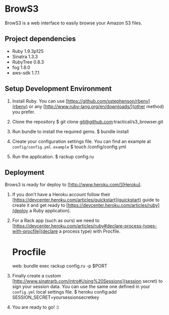 # BrowS3
BrowS3 is a web interface to easily browse your Amazon S3 files.

## Project dependencies
- Ruby 1.9.3p125
- Sinatra 1.3.3
- RubyTree 0.8.3
- fog 1.8.0
- aws-sdk 1.7.1

## Setup Development Environment
1. Install Ruby. You can use [https://github.com/sstephenson/rbenv](rbenv) or
any [http://www.ruby-lang.org/en/downloads/](other method) you prefer.

2. Clone the repository
    $ git clone git@github.com:tractical/s3_browser.git

3. Run bundle to install the required gems.
    $ bundle install

4. Create your configuration settings file. You can find an example at
`config/config.yml.example`
    $ touch /config/config.yml

5. Run the application.
    $ rackup config.ru

## Deployment
Brows3 is ready for deploy to [http://www.heroku.com/](Heroku).

1. If you don't have a Heroku account follow their
[https://devcenter.heroku.com/articles/quickstart](quickstart)
guide to create it and get ready to
[https://devcenter.heroku.com/articles/ruby](deploy a Ruby application).

2. For a Rack app (such as ours) we need to
[https://devcenter.heroku.com/articles/ruby#declare-process-types-with-procfile](declare a process type)
with Procfile.
    # Procfile
    web: bundle exec rackup config.ru -p $PORT

3. Finally create a custom
[http://www.sinatrarb.com/intro#Using%20Sessions](session secret) to sign your
session data. You can use the same one defined in your `config.yml` local settings
file.
    $ heroku config:add SESSION_SECRET=yoursessionsecretkey

4. You are ready to go! :)